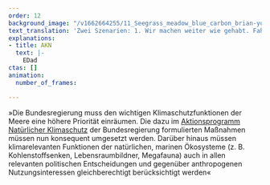 ```yaml
---
order: 12
background_image: "/v1662664255/11_Seegrass_meadow_blue_carbon_brian-yurasits-unsplash_ciwu2j_vokl0v.jpg"
text_translation: 'Zwei Szenarien: 1. Wir machen weiter wie gehabt. Fahren Thunfisch essend mit dem Kreuzfahrtschiff über die Meere. Zu unserer Rechten Ölplattformen. Zur Linken militärische Sperrgebiete. In ein paar Jahren geht uns die Luft zum Atmen aus, unser Zuhause wird überflutet und Trinkwasser wird knapp. 2. Wir sitzen Algenburger essend am Strand, vor uns das mit Seegras bewachsene Watt. Bis zum Horizont ein friedvolles Meer.'
explanations:
- title: AKN
  text: |-
    EDad
ctas: []
animation:
  number_of_frames: 

---
```

»Die Bundesregierung muss den wichtigen Klimaschutzfunktionen der Meere eine höhere Priorität einräumen. Die dazu im [Aktionsprogramm Natürlicher Klimaschutz](# "AKN") der Bundesregierung formulierten Maßnahmen müssen nun konsequent umgesetzt werden. Darüber hinaus müssen klimarelevanten Funktionen der natürlichen, marinen Ökosysteme (z. B. Kohlenstoffsenken, Lebensraumbildner, Megafauna) auch in allen relevanten politischen Entscheidungen und gegenüber anthropogenen Nutzungsinteressen gleichberechtigt berücksichtigt werden«